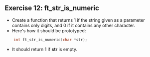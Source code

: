 ## Exercise 12: ft_str_is_numeric
- Create a function that returns 1 if the string given as a parameter contains only digits, and 0 if it contains any other character.
- Here's how it should be prototyped:
```C
	int	ft_str_is_numeric(char *str);
```
- It should return 1 if __str__ is empty.

